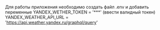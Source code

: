 Для работы приложения необходимо создать файл .env и добавить переменные
YANDEX_WETHER_TOKEN = '***' (ввести валидный токен)
YANDEX_WEATHER_API_URL = 'https://api.weather.yandex.ru/graphql/query'